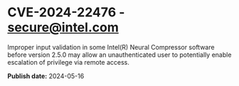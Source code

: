 # CVE-2024-22476 - secure@intel.com

Improper input validation in some Intel(R) Neural Compressor software before version 2.5.0 may allow an unauthenticated user to potentially enable escalation of privilege via remote access.

**Publish date:** 2024-05-16
